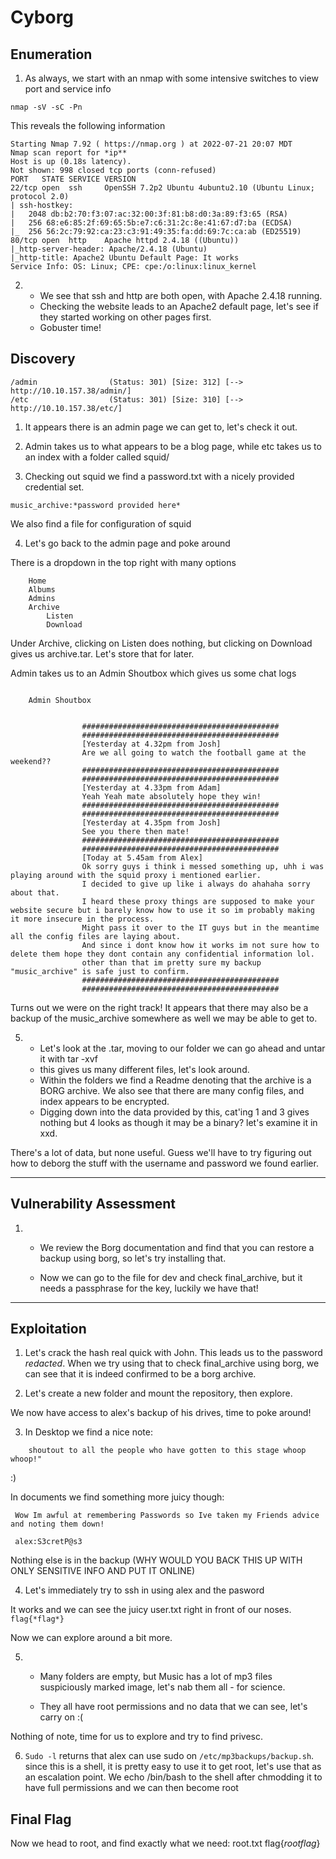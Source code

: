 # Cyborg

## Enumeration

1. As always, we start with an nmap with some intensive switches to view port and service info

```shell
nmap -sV -sC -Pn
```
This reveals the following information
```shell
Starting Nmap 7.92 ( https://nmap.org ) at 2022-07-21 20:07 MDT
Nmap scan report for *ip**
Host is up (0.18s latency).
Not shown: 998 closed tcp ports (conn-refused)
PORT   STATE SERVICE VERSION
22/tcp open  ssh     OpenSSH 7.2p2 Ubuntu 4ubuntu2.10 (Ubuntu Linux; protocol 2.0)
| ssh-hostkey: 
|   2048 db:b2:70:f3:07:ac:32:00:3f:81:b8:d0:3a:89:f3:65 (RSA)
|   256 68:e6:85:2f:69:65:5b:e7:c6:31:2c:8e:41:67:d7:ba (ECDSA)
|_  256 56:2c:79:92:ca:23:c3:91:49:35:fa:dd:69:7c:ca:ab (ED25519)
80/tcp open  http    Apache httpd 2.4.18 ((Ubuntu))
|_http-server-header: Apache/2.4.18 (Ubuntu)
|_http-title: Apache2 Ubuntu Default Page: It works
Service Info: OS: Linux; CPE: cpe:/o:linux:linux_kernel
```

2.  - We see that ssh and http are both open, with Apache 2.4.18 running.  
    - Checking the website leads to an Apache2 default page, let's see if they started working on other pages first.  
    - Gobuster time!

## Discovery
```shell
/admin                (Status: 301) [Size: 312] [--> http://10.10.157.38/admin/]
/etc                  (Status: 301) [Size: 310] [--> http://10.10.157.38/etc/]  
```

1. It appears there is an admin page we can get to, let's check it out.

2. Admin takes us to what appears to be a blog page, while etc takes us to an index with a folder called squid/

3. Checking out squid we find a password.txt with a nicely provided credential set.

`music_archive:*password provided here*`

We also find a file for configuration of squid 



4. Let's go back to the admin page and poke around

There is a dropdown in the top right with many options 
```shell
    Home
    Albums
    Admins
    Archive
        Listen
        Download
```

Under Archive, clicking on Listen does nothing, but clicking on Download gives us archive.tar.  Let's store that for later.

Admin takes us to an Admin Shoutbox which gives us some chat logs
```test

    Admin Shoutbox

            
                ############################################
                ############################################
                [Yesterday at 4.32pm from Josh]
                Are we all going to watch the football game at the weekend??
                ############################################
                ############################################
                [Yesterday at 4.33pm from Adam]
                Yeah Yeah mate absolutely hope they win!
                ############################################
                ############################################
                [Yesterday at 4.35pm from Josh]
                See you there then mate!
                ############################################
                ############################################
                [Today at 5.45am from Alex]
                Ok sorry guys i think i messed something up, uhh i was playing around with the squid proxy i mentioned earlier.
                I decided to give up like i always do ahahaha sorry about that.
                I heard these proxy things are supposed to make your website secure but i barely know how to use it so im probably making it more insecure in the process.
                Might pass it over to the IT guys but in the meantime all the config files are laying about.
                And since i dont know how it works im not sure how to delete them hope they dont contain any confidential information lol.
                other than that im pretty sure my backup "music_archive" is safe just to confirm.
                ############################################
                ############################################
```

Turns out we were on the right track!  It appears that there may also be a backup of the music_archive somewhere as well we may be able to get to.


5. -  Let's look at the .tar, moving to our folder we can go ahead and untar it with tar -xvf
    - this gives us many different files, let's look around.
    - Within the folders we find a Readme denoting that the archive is a BORG archive.  We also see that there are many config files, and index appears to be encrypted.
    - Digging down into the data provided by this, cat'ing 1 and 3 gives nothing but 4 looks as though it may be a binary?  let's examine it in xxd.

There's a lot of data, but none useful.  Guess we'll have to try figuring out how to deborg the stuff with the username and password we found earlier.

___________________________

## Vulnerability Assessment

1. - We review the Borg documentation and find that you can restore a backup using borg, so let's try installing that.

    - Now we can go to the file for dev and check final_archive, but it needs a passphrase for the key, luckily we have that!

_____________________________
## Exploitation

1. Let's crack the hash real quick with John.  This leads us to the password *redacted*.  When we try using that to check final_archive using borg, we can see that it is indeed confirmed to be a borg archive.  

2.  Let's create a new folder and mount the repository, then explore.

We now have access to alex's backup of his drives, time to poke around!

3. In Desktop we find a nice note:
```shell
    shoutout to all the people who have gotten to this stage whoop whoop!"
```
:)

In documents we find something more juicy though:
   ```shell
    Wow Im awful at remembering Passwords so Ive taken my Friends advice and noting them down!

    alex:S3cretP@s3
```

Nothing else is in the backup (WHY WOULD YOU BACK THIS UP WITH ONLY SENSITIVE INFO AND PUT IT ONLINE)

4. Let's immediately try to ssh in using alex and the pasword

It works and we can see the juicy user.txt right in front of our noses.
    `flag{*flag*}`

Now we can explore around a bit more.

5.  - Many folders are empty, but Music has a lot of mp3 files suspiciously marked image, let's nab them all - for science.

    - They all have root permissions and no data that we can see, let's carry on :(

Nothing of note, time for us to explore and try to find privesc.

6. `Sudo -l` returns that alex can use sudo on `/etc/mp3backups/backup.sh`.  since this is a shell, it is pretty easy to use it to get root, let's use that as an escalation point.  We echo /bin/bash to the shell after chmodding it to have full permissions and we can then become root

## Final Flag

Now we head to root, and find exactly what we need: root.txt
    flag{*rootflag*}


